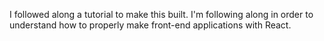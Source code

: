 I followed along a tutorial to make this built. I'm following along in order to understand how to properly make front-end applications with React.
